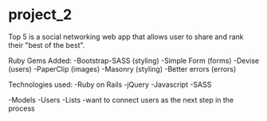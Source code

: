 # project_2

Top 5 is a social networking web app that allows user to share and rank their "best of the best". 

Ruby Gems Added:
-Bootstrap-SASS (styling)
-Simple Form (forms)
-Devise (users)
-PaperClip (images)
-Masonry (styling)
-Better errors (errors)

Technologies used:
-Ruby on Rails
-jQuery
-Javascript
-SASS

-Models
  -Users
  -Lists
    -want to connect users as the next step in the process
